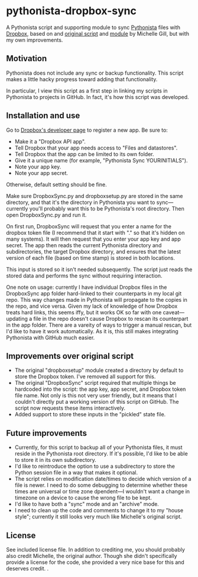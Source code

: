 # pythonista-dropbox-sync

A Pythonista script and supporting module to sync [Pythonista](http://omz-software.com/pythonista/) files with [Dropbox](http://dropbox.com), based on and [original script](https://gist.github.com/mlgill/8311088) and [module](https://gist.github.com/mlgill/8311046) by Michelle Gill, but with my own improvements. 

## Motivation

Pythonista does not include any sync or backup functionality. This script makes a little hacky progress toward adding that functionality. 

In particular, I view this script as a first step in linking my scripts in Pythonista to projects in GitHub. In fact, it's how this script was developed. 

## Installation and use

Go to [Dropbox's developer page](https://www.dropbox.com/developers/apps/create) to register a new app. Be sure to: 

- Make it a "Dropbox API app".
- Tell Dropbox that your app needs access to "Files and datastores". 
- Tell Dropbox that the app can be limited to its own folder. 
- Give it a unique name (for example, "Pythonista Sync YOURINITIALS"). 
- Note your app key. 
- Note your app secret. 

Otherwise, default setting should be fine. 

Make sure DropboxSync.py and dropboxsetup.py are stored in the same directory, and that it's the directory in Pythonista you want to sync—currently you'll probably want this to be Pythonista's root directory. Then open DropboxSync.py and run it.

On first run, DropboxSync will request that you enter a name for the dropbox token file (I recommend that it start with "." so that it's hidden on many systems). It will then request that you enter your app key and app secret. The app then reads the current Pythonista directory and subdirectories, the target Dropbox directory, and ensures that the latest version of each file (based on time stamp) is stored in both locations. 

This input is stored so it isn't needed subsequently. The script just reads the stored data and performs the sync without requiring interaction. 

One note on usage: currently I have individual Dropbox files in the DropboxSync app folder hard-linked to their counterparts in my local git repo. This way changes made in Pythonista will propagate to the copies in the repo, and vice versa. Given my lack of knowledge of how Dropbox treats hard links, this seems iffy, but it works OK so far with one caveat—updating a file in the repo doesn't cause Dropbox to rescan its counterpart in the app folder. There are a vareity of ways to trigger a manual rescan, but I'd like to have it work automatically. As it is, this still makes integrating Pythonista with GitHub much easier. 

## Improvements over original script

- The original "dropboxsetup" module created a directory by default to store the Dropbox token. I've removed all support for this. 
- The original "DropboxSync" script required that multiple things be hardcoded into the script: the app key, app secret, and Dropbox token file name. Not only is this not very user friendly, but it means that I couldn't directly put a working version of this script on GitHub. The script now requests these items interactively. 
- Added support to store these inputs in the "pickled" state file. 

## Future improvements

- Currently, for this script to backup all of your Pythonista files, it must reside in the Pythonista root directory. If it's possible, I'd like to be able to store it in its own subdirectory. 
- I'd like to reintroduce the option to use a subdirectory to store the Python session file in a way that makes it optional. 
- The script relies on modification date/times to decide which version of a file is newer. I need to do some debugging to determine whether these times are universal or time zone dpendent—I wouldn't want a change in timezone on a device to cause the wrong file to be kept. 
- I'd like to have both a "sync" mode and an "archive" mode. 
- I need to clean up the code and comments to change it to my "house style"; currently it still looks very much like Michelle's original script. 


## License

See included license file. In addition to crediting me, you should probably also credit Michelle, the original author. Though she didn't specifically provide a license for the code, she provided a very nice base for this and deserves credit. . 
